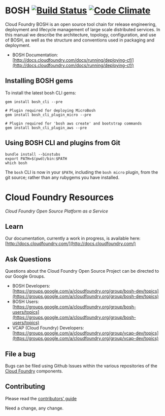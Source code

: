 # BOSH [![Build Status](https://travis-ci.org/cloudfoundry/bosh.png?branch=master)](https://travis-ci.org/cloudfoundry/bosh) [![Code Climate](https://codeclimate.com/github/cloudfoundry/bosh.png)](https://codeclimate.com/github/cloudfoundry/bosh)

Cloud Foundry BOSH is an open source tool chain for release engineering,
deployment and lifecycle management of large scale distributed services.
In this manual we describe the architecture, topology, configuration, and
use of BOSH, as well as the structure and conventions used in packaging
and deployment.

* BOSH Documentation: [http://docs.cloudfoundry.com/docs/running/deploying-cf/](http://docs.cloudfoundry.com/docs/running/deploying-cf/)

## Installing BOSH gems

To install the latest bosh CLI gems:

```
gem install bosh_cli --pre

# Plugin required for deploying MicroBosh
gem install bosh_cli_plugin_micro --pre

# Plugin required for 'bosh aws create' and bootstrap commands
gem install bosh_cli_plugin_aws --pre
```

## Using BOSH CLI and plugins from Git

```
bundle install --binstubs
export PATH=$(pwd)/bin:$PATH
which bosh
```

The `bosh` CLI is now in your `$PATH`, including the `bosh micro` plugin, from the git source; rather than any rubygems you have installed.

# Cloud Foundry Resources

_Cloud Foundry Open Source Platform as a Service_

## Learn

Our documentation, currently a work in progress, is available here:
[http://docs.cloudfoundry.com/](http://docs.cloudfoundry.com/)

## Ask Questions

Questions about the Cloud Foundry Open Source Project can be directed to our Google Groups.

* BOSH Developers: [https://groups.google.com/a/cloudfoundry.org/group/bosh-dev/topics](https://groups.google.com/a/cloudfoundry.org/group/bosh-dev/topics)
* BOSH Users:[https://groups.google.com/a/cloudfoundry.org/group/bosh-users/topics](https://groups.google.com/a/cloudfoundry.org/group/bosh-users/topics)
* VCAP (Cloud Foundry) Developers: [https://groups.google.com/a/cloudfoundry.org/group/vcap-dev/topics](https://groups.google.com/a/cloudfoundry.org/group/vcap-dev/topics)

## File a bug

Bugs can be filed using Github Issues within the various repositories of the
[Cloud Foundry](http://github.com/cloudfoundry) components.

## Contributing

Please read the [contributors' guide](CONTRIBUTING.md)

Need a change, any change.
